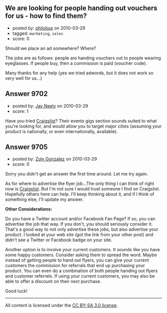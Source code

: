 ## We are looking for people handing out vouchers for us - how to find them?

- posted by: [philobus](https://stackexchange.com/users/-1/2812-philobus) on 2010-03-29
- tagged: `marketing`, `sales`
- score: 0


Should we place an ad somewhere? Where?

The jobs are as follows: people are handing vouchers out to people wearing eyeglasses. If people buy, then a commission is paid (voucher code).

Many thanks for any help (yes we tried adwords, but it does not work so very well for us...)


## Answer 9702

- posted by: [Jay Neely](https://stackexchange.com/users/-1/1801-jay-neely) on 2010-03-29
- score: 1

<p>Have you tried <a href="http://craigslist.com" rel="nofollow">Craigslist</a>? Their events gigs section sounds suited to what you're looking for, and would allow you to target major cities (assuming your product is nationally, or even internationally, available).</p>



## Answer 9705

- posted by: [Zuly Gonzalez](https://stackexchange.com/users/-1/2692-zuly-gonzalez) on 2010-03-29
- score: 0

<p>Sorry you didn't get an answer the first time around. Let me try again.</p>

<p>As for where to advertise the flyer job...The only thing I can think of right now is <a href="http://craigslist.org/" rel="nofollow">Craigslist</a>. But I'm not sure I would trust someone I find on Craigslist. Hopefully others here can help. I'll keep thinking about it, and if I think of something else, I'll update my answer.</p>

<p><strong>Other Considerations:</strong></p>

<p>Do you have a Twitter account and/or Facebook Fan Page? If so, you can advertise the job that way. If you don't, you should seriously consider it. That's a good way to not only advertise these jobs, but also advertise your product. I looked at your web site (got the link from your other post) and didn't see a Twitter or Facebook badge on your site. </p>

<p>Another option is to involve your current customers. It sounds like you have some happy customers. Consider asking them to spread the word. Maybe instead of getting people to hand out flyers, you can give your current customers the commission for referrals that end up purchasing your product. You can even do a combination of both people handing out flyers and customer referrels. If using your current customers, you may also be able to offer a discount on their next purchase.</p>

<p>Good luck!</p>




---

All content is licensed under the [CC BY-SA 3.0 license](https://creativecommons.org/licenses/by-sa/3.0/).

